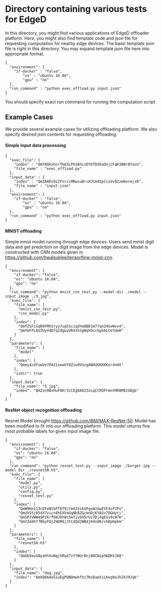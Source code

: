 Directory containing various tests for EdgeD
============================================

In this directory, you might find various applications of EdgeD offloader platform. Here, you might also find template code and json file for requesting computation for nearby edge devices. The basic template json file is right in this directory. You may expand template.json file here into appropriate format.
```
{
  "environment": {
    "if-docker" : "false",
        "os" : "ubuntu 16.04",
        "gpu" : "no"
  },
  "run_command" : "python exec_offload.py input.json"
}
```

You should specify exact run command for running the computation script.

## Example Cases
We provide several example cases for utilizing offloading platform. We also specify desired json contents for requesting offloading.

#### Simple input data processing
```
{
  "exec_file": {
    "index" : "Qmf8QkvhnrTHe5LPh16hczDYbTDXkaDojCFqK3BWr8YozU",
    "file_name" : "exec_offload.py"
  },
  "input_data" : {
    "index" : "QmZAADs9z2FnrziMRwsuBrcHJCH4XpCcoVv82zm6ermjsB",
    "file_name" : "input.json"
  },
  "environment": {
    "if-docker" : "false",
        "os" : "ubuntu 16.04",
        "gpu" : "no"
  },
  "run_command" : "python exec_offload.py input.json"
}

```

#### MNIST offloading

Simple mnist model running through edge devices. Users send mnist digit data and get prediction on digit image from the edge devices. Model is constructed with CNN models given in https://github.com/hwalsuklee/tensorflow-mnist-cnn.

```
{
  "environment": {
    "if-docker": "false",
    "os": "ubuntu 16.04",
    "gpu": "no"
  },
  "run_command": "python mnist_cnn_test.py --model-dir ./model --input_image ./3.jpg",
  "exec_file": {
    "file_name": [
      "mnist_cnn_test.py",
      "cnn_model.py"
    ],
    "index": [
      "QmTZSFiSqR9YMhSryy7ug51ciqdYm8BD1m77qnZ4GvWvv4",
      "QmYbFFLAVZUyV4D7q1dgwzUR43SSgWqFDccGgk6LCetUwH"
    ]
  },
  "parameters": {
    "file_name": [
      "model"
    ],
    "index": [
      "Qmey4cdfuwVe7PAZixewVf8Zsu9VUzgAWddUKKKKor4nHX"
    ],
    "isdir": true
  },
  "input_data": {
    "file_name": "3.jpg",
    "index": "QmZzn9BvHuF8Kr3iCEg8A823zLqCCRGPrmnYHR8M8zGBgb"
  }
}
```

#### ResNet object recognition offloading
Resnet Model brought https://github.com/IBM/MAX-ResNet-50. Model has been modified to fit into our offloading platform. This model returns five most probable labels for given input image file.
```
{
  "environment": {
    "if-docker": "false",
    "os": "ubuntu 16.04",
    "gpu": "no"
  },
  "run_command": "python resnet_test.py --input_image ./burger.jpg --model_dir ./resnet50.h5",
  "exec_file": {
    "file_name": [
      "model.py",
      "utils.py",
      "config.py",
      "resnet_test.py"
    ],
    "index": [
      "QmW9Hn113cDYeNtbFTbT9iYmXJSskGPgxWzGwESFdiPJPo",
      "QmUVS5j85dX7vicn8hEXVeGqNb8ZGcmnDjKYASv7DGHyti",
      "QmSPJVWW49PzKrf6NJDh8c5AfivbhDrUz7Dj4gESs9cW7m",
      "QmYZebhY7BbyFQjZmDR6j3tCdQd2WBdjKdvQKcvhBpHpbm"
    ]
  },
  "parameters": {
    "file_name": [
      "resnet50.h5"
    ],
    "index": [
      "QmQb9avGNyahhXuNgjSRoX7vY7WUrBnj88CNiphKDKVJAQ"
    ]
  },
  "input_data": {
    "file_name": "dog.jpg",
    "index": "QmXQ66Ae5iuEgPQNDmwhfXz7RxDap5iLKeg9oJhZ4J9Jqk"
  }
}
```
